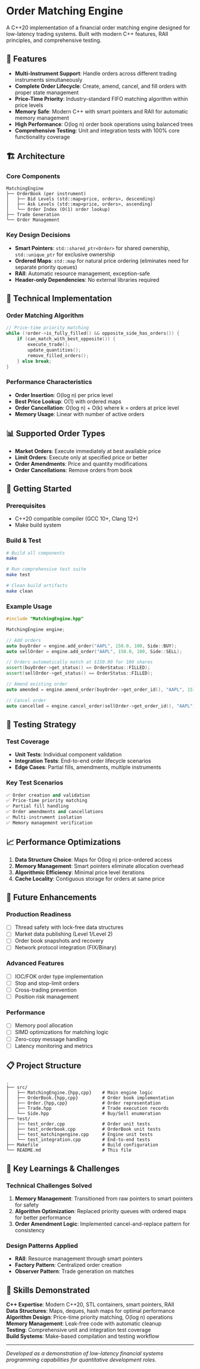 # Order Matching Engine

A C++20 implementation of a financial order matching engine designed for low-latency trading systems. Built with modern C++ features, RAII principles, and comprehensive testing.

## 🚀 Features

- **Multi-Instrument Support**: Handle orders across different trading instruments simultaneously
- **Complete Order Lifecycle**: Create, amend, cancel, and fill orders with proper state management
- **Price-Time Priority**: Industry-standard FIFO matching algorithm within price levels
- **Memory Safe**: Modern C++ with smart pointers and RAII for automatic memory management
- **High Performance**: O(log n) order book operations using balanced trees
- **Comprehensive Testing**: Unit and integration tests with 100% core functionality coverage

## 🏗️ Architecture

### Core Components

```
MatchingEngine
├── OrderBook (per instrument)
│   ├── Bid Levels (std::map<price, orders>, descending)
│   ├── Ask Levels (std::map<price, orders>, ascending)
│   └── Order Index (O(1) order lookup)
├── Trade Generation
└── Order Management
```

### Key Design Decisions

- **Smart Pointers**: `std::shared_ptr<Order>` for shared ownership, `std::unique_ptr` for exclusive ownership
- **Ordered Maps**: `std::map` for natural price ordering (eliminates need for separate priority queues)
- **RAII**: Automatic resource management, exception-safe
- **Header-only Dependencies**: No external libraries required

## 🔧 Technical Implementation

### Order Matching Algorithm
```cpp
// Price-time priority matching
while (!order->is_fully_filled() && opposite_side_has_orders()) {
    if (can_match_with_best_opposite()) {
        execute_trade();
        update_quantities();
        remove_filled_orders();
    } else break;
}
```

### Performance Characteristics
- **Order Insertion**: O(log n) per price level
- **Best Price Lookup**: O(1) with ordered maps
- **Order Cancellation**: O(log n) + O(k) where k = orders at price level
- **Memory Usage**: Linear with number of active orders

## 📊 Supported Order Types

- **Market Orders**: Execute immediately at best available price
- **Limit Orders**: Execute only at specified price or better
- **Order Amendments**: Price and quantity modifications
- **Order Cancellations**: Remove orders from book

## 🚦 Getting Started

### Prerequisites
- C++20 compatible compiler (GCC 10+, Clang 12+)
- Make build system

### Build & Test
```bash
# Build all components
make

# Run comprehensive test suite
make test

# Clean build artifacts
make clean
```

### Example Usage
```cpp
#include "MatchingEngine.hpp"

MatchingEngine engine;

// Add orders
auto buyOrder = engine.add_order("AAPL", 150.0, 100, Side::BUY);
auto sellOrder = engine.add_order("AAPL", 150.0, 100, Side::SELL);

// Orders automatically match at $150.00 for 100 shares
assert(buyOrder->get_status() == OrderStatus::FILLED);
assert(sellOrder->get_status() == OrderStatus::FILLED);

// Amend existing order
auto amended = engine.amend_order(buyOrder->get_order_id(), "AAPL", 151.0, 50);

// Cancel order
auto cancelled = engine.cancel_order(sellOrder->get_order_id(), "AAPL");
```

## 🧪 Testing Strategy

### Test Coverage
- **Unit Tests**: Individual component validation
- **Integration Tests**: End-to-end order lifecycle scenarios
- **Edge Cases**: Partial fills, amendments, multiple instruments

### Key Test Scenarios
```cpp
✅ Order creation and validation
✅ Price-time priority matching
✅ Partial fill handling
✅ Order amendments and cancellations
✅ Multi-instrument isolation
✅ Memory management verification
```

## 📈 Performance Optimizations

1. **Data Structure Choice**: Maps for O(log n) price-ordered access
2. **Memory Management**: Smart pointers eliminate allocation overhead
3. **Algorithmic Efficiency**: Minimal price level iterations
4. **Cache Locality**: Contiguous storage for orders at same price

## 🔮 Future Enhancements

### Production Readiness
- [ ] Thread safety with lock-free data structures
- [ ] Market data publishing (Level 1/Level 2)
- [ ] Order book snapshots and recovery
- [ ] Network protocol integration (FIX/Binary)

### Advanced Features
- [ ] IOC/FOK order type implementation
- [ ] Stop and stop-limit orders
- [ ] Cross-trading prevention
- [ ] Position risk management

### Performance
- [ ] Memory pool allocation
- [ ] SIMD optimizations for matching logic
- [ ] Zero-copy message handling
- [ ] Latency monitoring and metrics

## 📋 Project Structure

```
.
├── src/
│   ├── MatchingEngine.{hpp,cpp}    # Main engine logic
│   ├── OrderBook.{hpp,cpp}         # Order book implementation
│   ├── Order.{hpp,cpp}             # Order representation
│   ├── Trade.hpp                   # Trade execution records
│   └── Side.hpp                    # Buy/Sell enumeration
├── test/
│   ├── test_order.cpp              # Order unit tests
│   ├── test_orderbook.cpp          # OrderBook unit tests
│   ├── test_matchingengine.cpp     # Engine unit tests
│   └── test_integration.cpp        # End-to-end tests
├── Makefile                        # Build configuration
└── README.md                       # This file
```

## 🎯 Key Learnings & Challenges

### Technical Challenges Solved
1. **Memory Management**: Transitioned from raw pointers to smart pointers for safety
2. **Algorithm Optimization**: Replaced priority queues with ordered maps for better performance
3. **Order Amendment Logic**: Implemented cancel-and-replace pattern for consistency

### Design Patterns Applied
- **RAII**: Resource management through smart pointers
- **Factory Pattern**: Centralized order creation
- **Observer Pattern**: Trade generation on matches

## 💼 Skills Demonstrated

**C++ Expertise**: Modern C++20, STL containers, smart pointers, RAII <br>
**Data Structures**: Maps, deques, hash maps for optimal performance <br>
**Algorithm Design**: Price-time priority matching, O(log n) operations <br>
**Memory Management**: Leak-free code with automatic cleanup <br>
**Testing**: Comprehensive unit and integration test coverage <br>
**Build Systems**: Make-based compilation and testing workflow <br>

---

*Developed as a demonstration of low-latency financial systems programming capabilities for quantitative development roles.*
